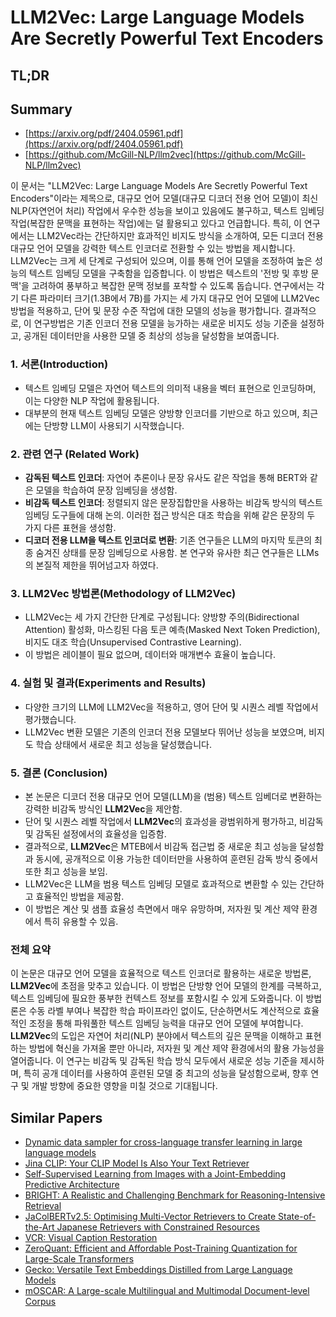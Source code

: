 # LLM2Vec: Large Language Models Are Secretly Powerful Text Encoders
## TL;DR
## Summary
- [https://arxiv.org/pdf/2404.05961.pdf](https://arxiv.org/pdf/2404.05961.pdf)
- [https://github.com/McGill-NLP/llm2vec](https://github.com/McGill-NLP/llm2vec)

이 문서는 "LLM2Vec: Large Language Models Are Secretly Powerful Text Encoders"이라는 제목으로, 대규모 언어 모델(대규모 디코더 전용 언어 모델)이 최신 NLP(자연언어 처리) 작업에서 우수한 성능을 보이고 있음에도 불구하고, 텍스트 임베딩 작업(복잡한 문맥을 표현하는 작업)에는 덜 활용되고 있다고 언급합니다. 특히, 이 연구에서는 LLM2Vec라는 간단하지만 효과적인 비지도 방식을 소개하여, 모든 디코더 전용 대규모 언어 모델을 강력한 텍스트 인코더로 전환할 수 있는 방법을 제시합니다. LLM2Vec는 크게 세 단계로 구성되어 있으며, 이를 통해 언어 모델을 조정하여 높은 성능의 텍스트 임베딩 모델을 구축함을 입증합니다. 이 방법은 텍스트의 '전방 및 후방 문맥'을 고려하여 풍부하고 복잡한 문맥 정보를 포착할 수 있도록 돕습니다. 연구에서는 각기 다른 파라미터 크기(1.3B에서 7B)를 가지는 세 가지 대규모 언어 모델에 LLM2Vec 방법을 적용하고, 단어 및 문장 수준 작업에 대한 모델의 성능을 평가합니다. 결과적으로, 이 연구방법은 기존 인코더 전용 모델을 능가하는 새로운 비지도 성능 기준을 설정하고, 공개된 데이터만을 사용한 모델 중 최상의 성능을 달성함을 보여줍니다.

### 1. 서론(Introduction)
   - 텍스트 임베딩 모델은 자연어 텍스트의 의미적 내용을 벡터 표현으로 인코딩하며, 이는 다양한 NLP 작업에 활용됩니다.
   - 대부분의 현재 텍스트 임베딩 모델은 양방향 인코더를 기반으로 하고 있으며, 최근에는 단방향 LLM이 사용되기 시작했습니다.

### 2. 관련 연구 (Related Work)
- **감독된 텍스트 인코더**: 자연어 추론이나 문장 유사도 같은 작업을 통해 BERT와 같은 모델을 학습하여 문장 임베딩을 생성함.
- **비감독 텍스트 인코더**: 정렬되지 않은 문장집합만을 사용하는 비감독 방식의 텍스트 임베딩 도구들에 대해 논의. 이러한 접근 방식은 대조 학습을 위해 같은 문장의 두 가지 다른 표현을 생성함.
- **디코더 전용 LLM을 텍스트 인코더로 변환**: 기존 연구들은 LLM의 마지막 토큰의 최종 숨겨진 상태를 문장 임베딩으로 사용함. 본 연구와 유사한 최근 연구들은 LLMs의 본질적 제한을 뛰어넘고자 하였다.

### 3. LLM2Vec 방법론(Methodology of LLM2Vec)
- LLM2Vec는 세 가지 간단한 단계로 구성됩니다: 양방향 주의(Bidirectional Attention) 활성화, 마스킹된 다음 토큰 예측(Masked Next Token Prediction), 비지도 대조 학습(Unsupervised Contrastive Learning).
- 이 방법은 레이블이 필요 없으며, 데이터와 매개변수 효율이 높습니다.

### 4. 실험 및 결과(Experiments and Results)
- 다양한 크기의 LLM에 LLM2Vec을 적용하고, 영어 단어 및 시퀀스 레벨 작업에서 평가했습니다.
- LLM2Vec 변환 모델은 기존의 인코더 전용 모델보다 뛰어난 성능을 보였으며, 비지도 학습 상태에서 새로운 최고 성능을 달성했습니다.

### 5. 결론 (Conclusion)
- 본 논문은 디코더 전용 대규모 언어 모델(LLM)을 (범용) 텍스트 임베더로 변환하는 강력한 비감독 방식인 **LLM2Vec**을 제안함.
- 단어 및 시퀀스 레벨 작업에서 **LLM2Vec**의 효과성을 광범위하게 평가하고, 비감독 및 감독된 설정에서의 효율성을 입증함.
- 결과적으로, **LLM2Vec**은 MTEB에서 비감독 접근법 중 새로운 최고 성능을 달성함과 동시에, 공개적으로 이용 가능한 데이터만을 사용하여 훈련된 감독 방식 중에서 또한 최고 성능을 보임.
- LLM2Vec은 LLM을 범용 텍스트 임베딩 모델로 효과적으로 변환할 수 있는 간단하고 효율적인 방법을 제공함.
- 이 방법은 계산 및 샘플 효율성 측면에서 매우 유망하며, 저자원 및 계산 제약 환경에서 특히 유용할 수 있음.

### 전체 요약
이 논문은 대규모 언어 모델을 효율적으로 텍스트 인코더로 활용하는 새로운 방법론, **LLM2Vec**에 초점을 맞추고 있습니다. 이 방법은 단방향 언어 모델의 한계를 극복하고, 텍스트 임베딩에 필요한 풍부한 컨텍스트 정보를 포함시킬 수 있게 도와줍니다. 이 방법론은 수동 라벨 부여나 복잡한 학습 파이프라인 없이도, 단순하면서도 계산적으로 효율적인 조정을 통해 파워풀한 텍스트 임베딩 능력을 대규모 언어 모델에 부여합니다. **LLM2Vec**의 도입은 자연어 처리(NLP) 분야에서 텍스트의 깊은 문맥을 이해하고 표현하는 방법에 혁신을 가져올 뿐만 아니라, 저자원 및 계산 제약 환경에서의 활용 가능성을 열어줍니다. 이 연구는 비감독 및 감독된 학습 방식 모두에서 새로운 성능 기준을 제시하며, 특히 공개 데이터를 사용하여 훈련된 모델 중 최고의 성능을 달성함으로써, 향후 연구 및 개발 방향에 중요한 영향을 미칠 것으로 기대됩니다.

## Similar Papers
- [Dynamic data sampler for cross-language transfer learning in large language models](2405.10626.md)
- [Jina CLIP: Your CLIP Model Is Also Your Text Retriever](2405.20204.md)
- [Self-Supervised Learning from Images with a Joint-Embedding Predictive Architecture](2301.08243.md)
- [BRIGHT: A Realistic and Challenging Benchmark for Reasoning-Intensive Retrieval](2407.12883.md)
- [JaColBERTv2.5: Optimising Multi-Vector Retrievers to Create State-of-the-Art Japanese Retrievers with Constrained Resources](2407.20750.md)
- [VCR: Visual Caption Restoration](2406.06462.md)
- [ZeroQuant: Efficient and Affordable Post-Training Quantization for Large-Scale Transformers](2206.01861.md)
- [Gecko: Versatile Text Embeddings Distilled from Large Language Models](2403.20327.md)
- [mOSCAR: A Large-scale Multilingual and Multimodal Document-level Corpus](2406.08707.md)
